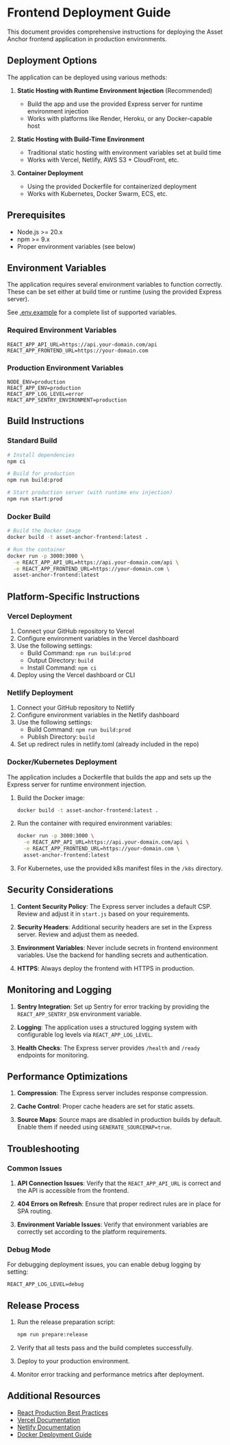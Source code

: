 # Frontend Deployment Guide

This document provides comprehensive instructions for deploying the Asset Anchor frontend application in production environments.

## Deployment Options

The application can be deployed using various methods:

1. **Static Hosting with Runtime Environment Injection** (Recommended)
   - Build the app and use the provided Express server for runtime environment injection
   - Works with platforms like Render, Heroku, or any Docker-capable host

2. **Static Hosting with Build-Time Environment**
   - Traditional static hosting with environment variables set at build time
   - Works with Vercel, Netlify, AWS S3 + CloudFront, etc.

3. **Container Deployment**
   - Using the provided Dockerfile for containerized deployment
   - Works with Kubernetes, Docker Swarm, ECS, etc.

## Prerequisites

- Node.js >= 20.x
- npm >= 9.x
- Proper environment variables (see below)

## Environment Variables

The application requires several environment variables to function correctly. These can be set either at build time or runtime (using the provided Express server).

See [.env.example](/.env.example) for a complete list of supported variables.

### Required Environment Variables

```
REACT_APP_API_URL=https://api.your-domain.com/api
REACT_APP_FRONTEND_URL=https://your-domain.com
```

### Production Environment Variables

```
NODE_ENV=production
REACT_APP_ENV=production
REACT_APP_LOG_LEVEL=error
REACT_APP_SENTRY_ENVIRONMENT=production
```

## Build Instructions

### Standard Build

```bash
# Install dependencies
npm ci

# Build for production
npm run build:prod

# Start production server (with runtime env injection)
npm run start:prod
```

### Docker Build

```bash
# Build the Docker image
docker build -t asset-anchor-frontend:latest .

# Run the container
docker run -p 3000:3000 \
  -e REACT_APP_API_URL=https://api.your-domain.com/api \
  -e REACT_APP_FRONTEND_URL=https://your-domain.com \
  asset-anchor-frontend:latest
```

## Platform-Specific Instructions

### Vercel Deployment

1. Connect your GitHub repository to Vercel
2. Configure environment variables in the Vercel dashboard
3. Use the following settings:
   - Build Command: `npm run build:prod`
   - Output Directory: `build`
   - Install Command: `npm ci`
4. Deploy using the Vercel dashboard or CLI

### Netlify Deployment

1. Connect your GitHub repository to Netlify
2. Configure environment variables in the Netlify dashboard
3. Use the following settings:
   - Build Command: `npm run build:prod`
   - Publish Directory: `build`
4. Set up redirect rules in netlify.toml (already included in the repo)

### Docker/Kubernetes Deployment

The application includes a Dockerfile that builds the app and sets up the Express server for runtime environment injection.

1. Build the Docker image:
   ```bash
   docker build -t asset-anchor-frontend:latest .
   ```

2. Run the container with required environment variables:
   ```bash
   docker run -p 3000:3000 \
     -e REACT_APP_API_URL=https://api.your-domain.com/api \
     -e REACT_APP_FRONTEND_URL=https://your-domain.com \
     asset-anchor-frontend:latest
   ```

3. For Kubernetes, use the provided k8s manifest files in the `/k8s` directory.

## Security Considerations

1. **Content Security Policy**: The Express server includes a default CSP. Review and adjust it in `start.js` based on your requirements.

2. **Security Headers**: Additional security headers are set in the Express server. Review and adjust them as needed.

3. **Environment Variables**: Never include secrets in frontend environment variables. Use the backend for handling secrets and authentication.

4. **HTTPS**: Always deploy the frontend with HTTPS in production.

## Monitoring and Logging

1. **Sentry Integration**: Set up Sentry for error tracking by providing the `REACT_APP_SENTRY_DSN` environment variable.

2. **Logging**: The application uses a structured logging system with configurable log levels via `REACT_APP_LOG_LEVEL`.

3. **Health Checks**: The Express server provides `/health` and `/ready` endpoints for monitoring.

## Performance Optimizations

1. **Compression**: The Express server includes response compression.

2. **Cache Control**: Proper cache headers are set for static assets.

3. **Source Maps**: Source maps are disabled in production builds by default. Enable them if needed using `GENERATE_SOURCEMAP=true`.

## Troubleshooting

### Common Issues

1. **API Connection Issues**: Verify that the `REACT_APP_API_URL` is correct and the API is accessible from the frontend.

2. **404 Errors on Refresh**: Ensure that proper redirect rules are in place for SPA routing.

3. **Environment Variable Issues**: Verify that environment variables are correctly set according to the platform requirements.

### Debug Mode

For debugging deployment issues, you can enable debug logging by setting:

```
REACT_APP_LOG_LEVEL=debug
```

## Release Process

1. Run the release preparation script:
   ```bash
   npm run prepare:release
   ```

2. Verify that all tests pass and the build completes successfully.

3. Deploy to your production environment.

4. Monitor error tracking and performance metrics after deployment.

## Additional Resources

- [React Production Best Practices](https://reactjs.org/docs/optimizing-performance.html)
- [Vercel Documentation](https://vercel.com/docs)
- [Netlify Documentation](https://docs.netlify.com/)
- [Docker Deployment Guide](https://docs.docker.com/get-started/overview/)
